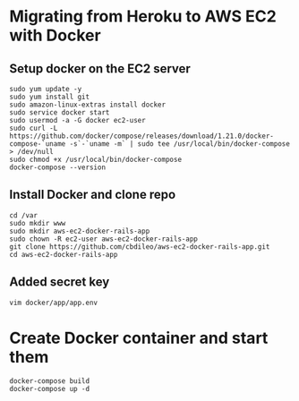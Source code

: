 # Migrating from Heroku to AWS EC2 with Docker

## Setup docker on the EC2 server
```
sudo yum update -y
sudo yum install git
sudo amazon-linux-extras install docker
sudo service docker start
sudo usermod -a -G docker ec2-user
sudo curl -L https://github.com/docker/compose/releases/download/1.21.0/docker-compose-`uname -s`-`uname -m` | sudo tee /usr/local/bin/docker-compose > /dev/null
sudo chmod +x /usr/local/bin/docker-compose
docker-compose --version
```
## Install Docker and clone repo
```
cd /var
sudo mkdir www
sudo mkdir aws-ec2-docker-rails-app
sudo chown -R ec2-user aws-ec2-docker-rails-app
git clone https://github.com/cbdileo/aws-ec2-docker-rails-app.git
cd aws-ec2-docker-rails-app
```

## Added secret key
```
vim docker/app/app.env
```

# Create Docker container and start them
```
docker-compose build
docker-compose up -d
```

